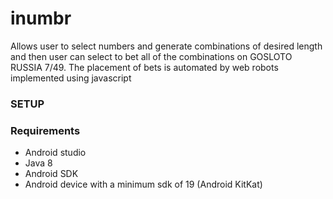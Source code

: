 # inumbr
Allows user to select numbers and generate combinations of desired length and then user can select to bet all of the combinations on GOSLOTO RUSSIA 7/49. The placement of bets is automated by web robots implemented using javascript
### SETUP
### Requirements
- Android studio
- Java 8
- Android SDK
- Android device with a minimum sdk of 19 (Android KitKat)
